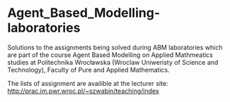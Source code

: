 # Agent_Based_Modelling-laboratories
Solutions to the assignments being solved during ABM laboratories which are part of the course Agent Based Modelling
on Applied Mathmeatics studies at Politechnika Wrocławska (Wroclaw Uniweristy of Science and Technology),
Faculty of Pure and Applied Mathematics.

The lists of assignment are availible at the lecturer site: http://prac.im.pwr.wroc.pl/~szwabin/teaching/index
